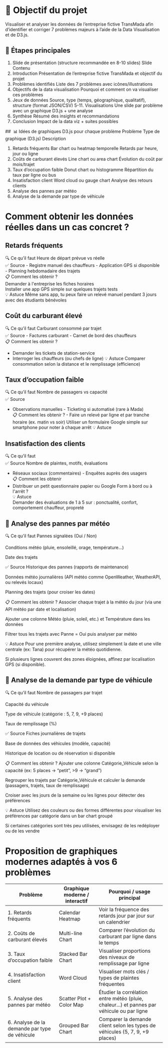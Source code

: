 # 🎯 Objectif du projet
Visualiser et analyser les données de l’entreprise fictive TransMada afin d’identifier et corriger 7 problèmes majeurs à l’aide de la Data Visualisation et de D3.js.

## 🧩 Étapes principales
1. Slide de présentation (structure recommandée en 8-10 slides)
Slide	Contenu
1. Introduction	Présentation de l’entreprise fictive TransMada et objectif du projet
2. Problèmes identifiés	Liste des 7 problèmes avec icônes/illustrations
3. Objectifs de la data visualisation	Pourquoi et comment on va visualiser ces problèmes
4. Jeux de données	Source, type (temps, géographique, qualitatif), structure (format JSON/CSV)
5-11. Visualisations	Une slide par problème avec un graphique D3.js + une analyse
12. Synthèse	Résumé des insights et recommandations
13. Conclusion	Impact de la data viz + suites possibles

##  📊 Idées de graphiques D3.js pour chaque problème
Problème	Type de graphique (D3.js)	Description
1. Retards fréquents	Bar chart ou heatmap temporelle	Retards par heure, jour ou ligne
2. Coûts de carburant élevés	Line chart ou area chart	Évolution du coût par mois/trajet
3. Taux d’occupation faible	Donut chart ou histogramme	Répartition du taux par ligne ou bus
4. Insatisfaction client	Word cloud ou gauge chart	Analyse des retours clients
5. Analyse des pannes par météo
6. Analyse de la demande par type de véhicule

# Comment obtenir les données réelles dans un cas concret ?
## Retards fréquents
🔍 Ce qu’il faut Heure de départ prévue vs réelle  
✅ Source - Registre manuel des chauffeurs - Application GPS si disponible - Planning
hebdomadaire des trajets  
📋 Comment les obtenir ?  
Demander à l'entreprise les fiches horaires  
Installer une app GPS simple sur quelques trajets tests  
💡 Astuce Même sans app, tu peux faire un relevé manuel pendant 3 jours avec des étudiants
bénévoles

## Coût du carburant élevé
🔍 Ce qu’il faut Carburant consommé par trajet  
✅ Source - Factures carburant - Carnet de bord des chauffeurs  
📋 Comment les obtenir ?  
- Demander les tickets de station-service
- Interroger les chauffeurs (ou chefs de
ligne)
💡 Astuce Comparer consommation selon la distance et le remplissage (efficience)

## Taux d’occupation faible
🔍 Ce qu’il faut
Nombre de passagers vs capacité  
✅ Source
- Observations manuelles - Ticketing si automatisé (rare à Mada)  
📋 Comment les obtenir ?   - Faire un relevé par ligne et par tranche horaire (ex. matin vs soir)
Utiliser un formulaire Google simple sur smartphone pour noter à chaque arrêt
💡 Astuce



## Insatisfaction des clients
🔍 Ce qu’il faut  
✅ Source
Nombre de plaintes, motifs, évaluations  
- Réseaux sociaux (commentaires) - Enquêtes auprès des usagers  
📋 Comment les obtenir
- Distribuer un petit questionnaire papier ou Google Form à bord ou à l'arrêt ?   
💡 Astuce  
Demander des évaluations de 1 à 5 sur : ponctualité, confort, comportement
chauffeur, propreté  

## 🚧 Analyse des pannes par météo
🔍 Ce qu’il faut
Pannes signalées (Oui / Non)

Conditions météo (pluie, ensoleillé, orage, température…)

Date des trajets

✅ Source
Historique des pannes (rapports de maintenance)

Données météo journalières (API météo comme OpenWeather, WeatherAPI, ou relevés locaux)

Planning des trajets (pour croiser les dates)

📋 Comment les obtenir ?
Associer chaque trajet à la météo du jour (via une API météo par date et localisation)

Ajouter une colonne Météo (pluie, soleil, etc.) et Température dans les données

Filtrer tous les trajets avec Panne = Oui puis analyser par météo

💡 Astuce
Pour une première analyse, utilisez simplement la date et une ville centrale (ex: Tana) pour récupérer la météo quotidienne.

Si plusieurs lignes couvrent des zones éloignées, affinez par localisation GPS (si disponible).

## 🚐 Analyse de la demande par type de véhicule
🔍 Ce qu’il faut
Nombre de passagers par trajet

Capacité du véhicule

Type de véhicule (catégorie : 5, 7, 9, +9 places)

Taux de remplissage (%)

✅ Source
Fiches journalières de trajets

Base de données des véhicules (modèle, capacité)

Historique de location ou de réservation si disponible

📋 Comment les obtenir ?
Ajouter une colonne Catégorie_Véhicule selon la capacité (ex: 5 places → “petit”, >9 → “grand”)

Regrouper les trajets par Catégorie_Véhicule et calculer la demande (passagers, trajets, taux de remplissage)

Croiser avec les jours de la semaine ou les lignes pour détecter des préférences

💡 Astuce
Utilisez des couleurs ou des formes différentes pour visualiser les préférences par catégorie dans un bar chart groupé

Si certaines catégories sont très peu utilisées, envisagez de les redéployer ou de les vendre



# Proposition de graphiques modernes adaptés à vos 6 problèmes
| Problème                  | Graphique moderne / interactif      | Pourquoi / usage principal                                  |
|---------------------------|-----------------------------------|------------------------------------------------------------|
| 1. Retards fréquents      | Calendar Heatmap                  | Voir la fréquence des retards jour par jour sur un calendrier |
| 2. Coûts de carburant élevés | Multi-line Chart                | Comparer l’évolution du carburant par ligne dans le temps   |
| 3. Taux d’occupation faible | Stacked Bar Chart               | Visualiser proportions des niveaux de remplissage par ligne ||
| 4. Insatisfaction client  | Word Cloud                       | Visualiser mots clés / types de plaintes fréquentes         |
|5. Analyse des pannes par météo | 	Scatter Plot + Color Map          | Étudier la corrélation entre météo (pluie, chaleur...) et pannes par véhicule ou par ligne     |
| 6. Analyse de la demande par type de véhicule | Grouped Bar Chart     | Comparer la demande client selon les types de véhicules (5, 7, 9, +9 places) |

